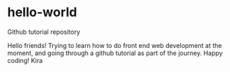 # hello-world
Github tutorial repository

Hello friends!
Trying to learn how to do front end web development at the moment, and going through a github tutorial as part of the journey. Happy coding!
Kira 
